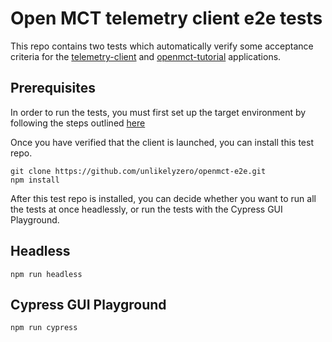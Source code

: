 # Open MCT telemetry client e2e tests

This repo contains two tests which automatically verify some acceptance criteria for the [telemetry-client](https://github.com/shefalijoshi/telemetry-client) and [openmct-tutorial](https://github.com/nasa/openmct-tutorial.git) applications.

## Prerequisites

In order to run the tests, you must first set up the target environment by following the steps
outlined [here](https://github.com/shefalijoshi/telemetry-client#telemetry-client)

Once you have verified that the client is launched, you can install this test repo.

```
git clone https://github.com/unlikelyzero/openmct-e2e.git
npm install
```

After this test repo is installed, you can decide whether you want to run all the tests at once headlessly, 
or run the tests with the Cypress GUI Playground.

## Headless

```
npm run headless
```

## Cypress GUI Playground

```
npm run cypress
```
